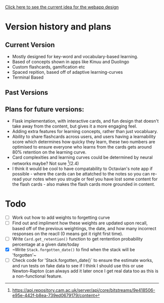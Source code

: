 [Click here to see the current idea for the webapp design](https://www.figma.com/file/4EOdSLQeaRIDy3VujRwakp/StackCardsPro?type=design&node-id=0%3A1&mode=design&t=WbPtL94havrfWiLW-1)

# Version history and plans
## Current Version
- Mostly designed for key-word and vocabulary-based learning.
- Based of concepts shown in apps like Kinuu and Duolingo
- Custom flashcards, gamification etc
- Spaced repition, based off of adaptive learning-curves
- Terminal Based


## Past Versions

## Plans for future versions:
- Flask implementation, with interactive cards, and fun design that doesn't take away from the content, but gives it a more engaging feel.
- Adding extra features for learning concepts, rather than just vocabluary.
- Ability to share flashcards across users, and users having a learnability score which determines how quicky they learn, these two numbers are optimised to ensure everyone who learns from the cards gets around 80% retention on the learning curve.
- Card complexities and learning curves could be determined by neural networks maybe? Not sure [^1](2.4)
- I think it would be cool to have compatability to Octavian's note app if possible - where the cards can be attatched to the notes so you can re-read your notes when you strugle or feel you have lost some content for the flash cards - also makes the flash cards more grounded in content.

# Todo
- [ ] Work out how to add weights to forgetting curve
- [ ] Find out and impliment how these weights are updated upon recall, based off of the previous weightings, the date, and how many incorrect responses on the reacll (0 means got it right first time).
- [ ] Write `Card.get_retention()` function to get rentention probability percentage at a given date/today
- [x] ~Write `Stack.forgotten_date()` to find when the stack will be 'forgotten'~
- [ ] Check code for 'Stack.forgotten_date()` to ensure the estimate works, and run tests on fake data to see if I think I should use this or use Newton-Rapton (can always add it later once I get real data too as this is a non-functional feature.

[^1]: https://api.repository.cam.ac.uk/server/api/core/bitstreams/9e418506-e95e-442f-b8ea-739ed0679179/content


